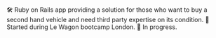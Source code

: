 🛠
Ruby on Rails app providing a solution for those who want to buy a second hand vehicle and need third party expertise on its condition.
🚗
Started during Le Wagon bootcamp London.
🔧
In progress.
